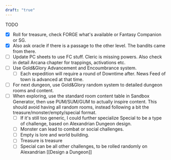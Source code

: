 ```yaml
---
draft: "true"
---
```


TODO 
- [x] Roll for treasure, check FORGE what's available or Fantasy Companion or SG.
- [x] Also ask oracle if there is a passage to the other level. The bandits came from there.
- [ ] Update PC sheets to use FC stuff. Cleric is missing powers. Also check in detail Arcana chapter for trappings, activations etc.
- [ ] Use Gold&Glory Advancement and Encoumbrance system.
    - [ ] Each expedition will require a round of Downtime after. News Feed of town is advanced at that time.
- [ ] For next dungeon, use Gold&Glory random system to detailed dungeon rooms and content.
- [ ] When exploring, use the standard room content table in Sandbox Generator, then use PUM/SUM/GUM to actually inspire content. This should avoid having all random rooms, instead following a bit the treasure/monster/empty/special format.
    - [ ] If it's still too generic, I could further specialize Special to be a type of challenge, based on Alexandrian Dungeon design.
    - [ ] Monster can lead to combat or social challenges.
    - [ ] Empty is lore and world building.
    - [ ] Treasure is treasure
    - [ ] Special can be all other challenges, to be rolled randomly on Alexandrian [[Design a Dungeon]]